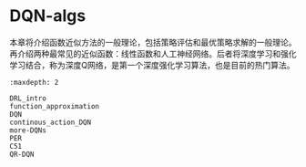 

<!--
 * @version:
 * @Author:  StevenJokess（蔡舒起） https://github.com/StevenJokess
 * @Date: 2023-03-22 02:42:01
 * @LastEditors:  StevenJokess（蔡舒起） https://github.com/StevenJokess
 * @LastEditTime: 2023-10-27 21:51:34
 * @Description:
 * @Help me: make friends by a867907127@gmail.com and help me get some “foreign” things or service I need in life; 如有帮助，请赞助，失业3年了。![支付宝收款码](https://github.com/StevenJokess/d2rl/blob/master/img/%E6%94%B6.jpg)
 * @TODO::
 * @Reference:
-->
# DQN-algs

本章将介绍函数近似方法的一般理论，包括策略评估和最优策略求解的一般理论。再介绍两种最常见的近似函数：线性函数和人工神经网络。后者将深度学习和强化学习结合，称为深度Q网络，是第一个深度强化学习算法，也是目前的热门算法。

```toc
:maxdepth: 2

DRL_intro
function_approximation
DQN
continous_action_DQN
more-DQNs
PER
C51
QR-DQN

```

